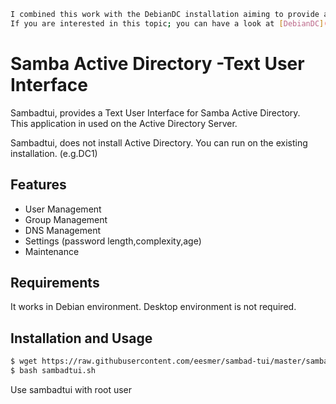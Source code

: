 
```sh
I combined this work with the DebianDC installation aiming to provide a management GUI for any debian installation.<br>
If you are interested in this topic; you can have a look at [DebianDC](https://github.com/eesmer/DebianDC)
```

# Samba Active Directory -Text User Interface
Sambadtui, provides a Text User Interface for Samba Active Directory.
<br> This application in used on the Active Directory Server.

Sambadtui, does not install Active Directory.
You can run on the existing installation. (e.g.DC1)

## Features
- User Management
- Group Management
- DNS Management
- Settings (password length,complexity,age)
- Maintenance

## Requirements
It works in Debian environment. Desktop environment is not required.

## Installation and Usage
```sh
$ wget https://raw.githubusercontent.com/eesmer/sambad-tui/master/sambadtui.sh
$ bash sambadtui.sh
```
Use sambadtui with root user
